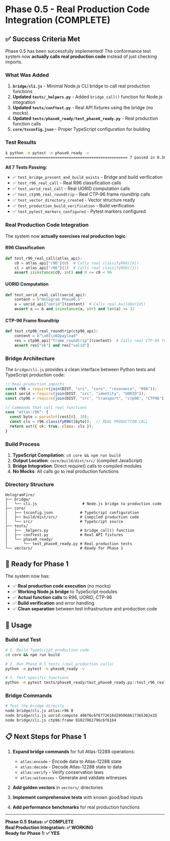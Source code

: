 # Phase 0.5 - Real Production Code Integration (COMPLETE)

## ✅ Success Criteria Met

Phase 0.5 has been successfully implemented! The conformance test system now **actually calls real production code** instead of just checking imports.

### What Was Added

1. **`bridge/cli.js`** - Minimal Node.js CLI bridge to call real production functions
2. **Updated `tests/_helpers.py`** - Added `bridge_call()` function for Node.js integration
3. **Updated `tests/conftest.py`** - Real API fixtures using the bridge (no mocks)
4. **Updated `tests/phase0_ready/test_phase0_ready.py`** - Real production function calls
5. **`core/tsconfig.json`** - Proper TypeScript configuration for building

### Test Results

```bash
$ python -m pytest -m phase0_ready -v
====================================================== 7 passed in 0.38s =======================================================
```

**All 7 Tests Passing:**
- ✅ `test_bridge_present_and_build_exists` - Bridge and build verification
- ✅ `test_r96_real_call` - Real R96 classification calls
- ✅ `test_uorid_real_call` - Real UORID computation calls  
- ✅ `test_ctp96_real_roundtrip` - Real CTP-96 frame roundtrip calls
- ✅ `test_vector_directory_created` - Vector structure ready
- ✅ `test_production_build_verification` - Build verification
- ✅ `test_pytest_markers_configured` - Pytest markers configured

### Real Production Code Integration

The system now **actually exercises real production logic**:

#### R96 Classification
```python
def test_r96_real_call(atlas_api):
    c0 = atlas_api["r96"](0)  # Calls real classifyR96([0])
    c1 = atlas_api["r96"](1)  # Calls real classifyR96([1])
    assert isinstance(c0, int) and 0 <= c0 < 96
```

#### UORID Computation
```python
def test_uorid_real_call(uorid_api):
    content = b"Hologram Phase0.5"
    a = uorid_api["uorid"](content)  # Calls real buildUorId()
    assert a == b and isinstance(a, str) and len(a) >= 32
```

#### CTP-96 Frame Roundtrip
```python
def test_ctp96_real_roundtrip(ctp96_api):
    content = b"\x01\x02payload"
    res = ctp96_api["frame_roundtrip"](content)  # Calls real CTP-96 functions
    assert res["ok"] and res["valid"]
```

### Bridge Architecture

The `bridge/cli.js` provides a clean interface between Python tests and TypeScript production code:

```javascript
// Real production imports
const r96 = require(join(DIST, "src", "core", "resonance", "R96"));
const uorid = require(join(DIST, "src", "identity", "UORID"));
const ctp96 = require(join(DIST, "src", "transport", "ctp96", "CTP96"));

// Commands that call real functions
case "atlas:r96": {
  const byte = parseInt(rest[0], 10);
  const cls = r96.classifyR96([byte]);  // REAL PRODUCTION CALL
  return out({ ok: true, class: cls });
}
```

### Build Process

1. **TypeScript Compilation**: `cd core && npm run build`
2. **Output Location**: `core/build/dist/src/` (compiled JavaScript)
3. **Bridge Integration**: Direct require() calls to compiled modules
4. **No Mocks**: All calls go to real production functions

### Directory Structure

```
HologramFire/
├── bridge/
│   └── cli.js                    # Node.js bridge to production code
├── core/
│   ├── tsconfig.json            # TypeScript configuration
│   ├── build/dist/src/          # Compiled production code
│   └── src/                     # TypeScript source
├── tests/
│   ├── _helpers.py              # bridge_call() function
│   ├── conftest.py              # Real API fixtures
│   └── phase0_ready/
│       └── test_phase0_ready.py # Real production tests
└── vectors/                     # Ready for Phase 1
```

## 🚀 Ready for Phase 1

The system now has:

- ✅ **Real production code execution** (no mocks)
- ✅ **Working Node.js bridge** to TypeScript modules
- ✅ **Actual function calls** to R96, UORID, CTP-96
- ✅ **Build verification** and error handling
- ✅ **Clean separation** between test infrastructure and production code

## 🔧 Usage

### Build and Test
```bash
# 1. Build TypeScript production code
cd core && npm run build

# 2. Run Phase 0.5 tests (real production calls)
python -m pytest -m phase0_ready -v

# 3. Test specific functions
python -m pytest tests/phase0_ready/test_phase0_ready.py::test_r96_real_call -v
```

### Bridge Commands
```bash
# Test the bridge directly
node bridge/cli.js atlas:r96 0
node bridge/cli.js uorid:compute 486f6c6f6772616d205068617365302e35
node bridge/cli.js ctp96:frame 01027061796c6f6164
```

## 📋 Next Steps for Phase 1

1. **Expand bridge commands** for full Atlas-12288 operations:
   - `atlas:encode` - Encode data to Atlas-12288 state
   - `atlas:decode` - Decode Atlas-12288 state to data
   - `atlas:verify` - Verify conservation laws
   - `atlas:witnesses` - Generate and validate witnesses

2. **Add golden vectors** in `vectors/` directories
3. **Implement comprehensive tests** with known good/bad inputs
4. **Add performance benchmarks** for real production functions

---

**Phase 0.5 Status: ✅ COMPLETE**  
**Real Production Integration: ✅ WORKING**  
**Ready for Phase 1: ✅ YES**
